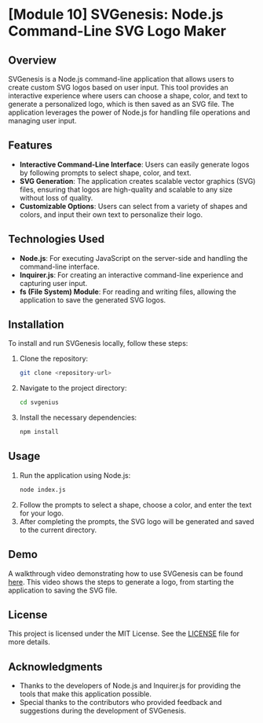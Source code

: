 
# [Module 10] SVGenesis: Node.js Command-Line SVG Logo Maker

## Overview

SVGenesis is a Node.js command-line application that allows users to create custom SVG logos based on user input. This tool provides an interactive experience where users can choose a shape, color, and text to generate a personalized logo, which is then saved as an SVG file. The application leverages the power of Node.js for handling file operations and managing user input.

## Features

- **Interactive Command-Line Interface**: Users can easily generate logos by following prompts to select shape, color, and text.
- **SVG Generation**: The application creates scalable vector graphics (SVG) files, ensuring that logos are high-quality and scalable to any size without loss of quality.
- **Customizable Options**: Users can select from a variety of shapes and colors, and input their own text to personalize their logo.

## Technologies Used

- **Node.js**: For executing JavaScript on the server-side and handling the command-line interface.
- **Inquirer.js**: For creating an interactive command-line experience and capturing user input.
- **fs (File System) Module**: For reading and writing files, allowing the application to save the generated SVG logos.

## Installation

To install and run SVGenesis locally, follow these steps:

1. Clone the repository:
   ```bash
   git clone <repository-url>
   ```
2. Navigate to the project directory:
   ```bash
   cd svgenius
   ```
3. Install the necessary dependencies:
   ```bash
   npm install
   ```

## Usage

1. Run the application using Node.js:
   ```bash
   node index.js
   ```
2. Follow the prompts to select a shape, choose a color, and enter the text for your logo.
3. After completing the prompts, the SVG logo will be generated and saved to the current directory.

## Demo

A walkthrough video demonstrating how to use SVGenesis can be found [here](#). This video shows the steps to generate a logo, from starting the application to saving the SVG file.

## License

This project is licensed under the MIT License. See the [LICENSE](LICENSE) file for more details.

## Acknowledgments

- Thanks to the developers of Node.js and Inquirer.js for providing the tools that make this application possible.
- Special thanks to the contributors who provided feedback and suggestions during the development of SVGenesis.

